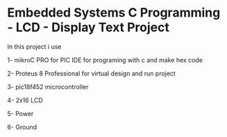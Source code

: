 Embedded Systems C Programming - LCD - Display Text Project
=========================================================================
In this project i use 

1- mikroC PRO for PIC IDE for programing with c and make hex code

2- Proteus 8 Professional for virtual design and run project 

3- pic18f452 microcontroller

4- 2x16 LCD

5- Power

6- Ground
